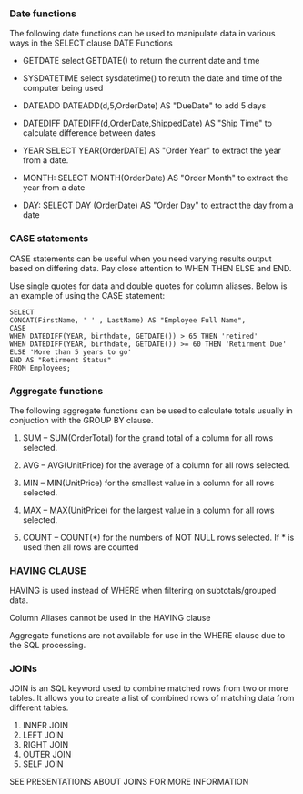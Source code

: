### Date functions

The following date functions can be used to manipulate data in various ways in the SELECT clause
DATE Functions 
- GETDATE select GETDATE() to return the current date and time 

- SYSDATETIME select sysdatetime() to retutn the date and time of the computer being used

- DATEADD DATEADD(d,5,OrderDate) AS "DueDate" to add 5 days

- DATEDIFF DATEDIFF(d,OrderDate,ShippedDate) AS "Ship Time" to calculate difference between dates 

- YEAR SELECT YEAR(OrderDATE) AS "Order Year" to extract the year from a date. 

- MONTH: SELECT MONTH(OrderDate) AS "Order Month" to extract the year from a date 

- DAY: SELECT DAY (OrderDate) AS "Order Day" to extract the day from a date


### CASE statements 

CASE statements can be useful when you need varying results output based on differing data.
Pay close attention to WHEN THEN ELSE and END.

Use single quotes for data and double quotes for column aliases.
Below is an example of using the CASE statement:
```
SELECT 
CONCAT(FirstName, ' ' , LastName) AS "Employee Full Name",
CASE
WHEN DATEDIFF(YEAR, birthdate, GETDATE()) > 65 THEN 'retired'
WHEN DATEDIFF(YEAR, birthdate, GETDATE()) >= 60 THEN 'Retirment Due'
ELSE 'More than 5 years to go'
END AS "Retirment Status"
FROM Employees;

```

### Aggregate functions

The following aggregate functions can be used to calculate totals usually in conjuction with the GROUP BY clause.

1. SUM – SUM(OrderTotal) for the grand total of a column for all rows selected.

2. AVG – AVG(UnitPrice) for the average of a column for all rows selected.

3. MIN – MIN(UnitPrice) for the smallest value in a column for all rows selected.

4. MAX – MAX(UnitPrice) for the largest value in a column for all rows selected.

5. COUNT – COUNT(*) for the numbers of NOT NULL rows selected. If * is used then all rows are counted

### HAVING CLAUSE

HAVING is used instead of WHERE when filtering on subtotals/grouped data.

Column Aliases cannot be used in the HAVING clause

Aggregate functions are not available for use in the WHERE clause due to the SQL processing.

### JOINs

JOIN is an SQL keyword used to combine matched rows from two or more tables.
It allows you to create a list of combined rows of matching data from different tables.

1. INNER JOIN
2. LEFT JOIN
3. RIGHT JOIN
4. OUTER JOIN
5. SELF JOIN

SEE PRESENTATIONS ABOUT JOINS FOR MORE INFORMATION
